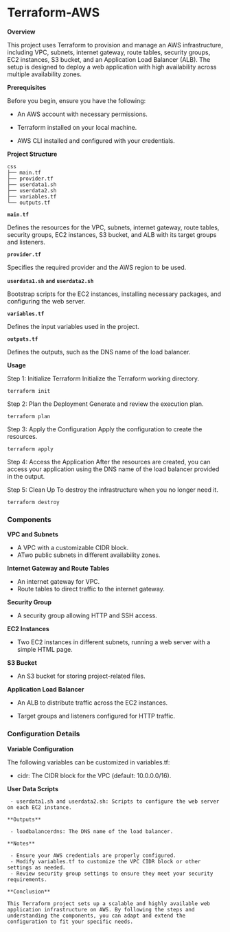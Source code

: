 # Terraform-AWS

**Overview**

This project uses Terraform to provision and manage an AWS infrastructure, including VPC, subnets, internet gateway, route tables, security groups, EC2 instances, S3 bucket, and an Application Load Balancer (ALB). The setup is designed to deploy a web application with high availability across multiple availability zones.

**Prerequisites**

Before you begin, ensure you have the following:

- An AWS account with necessary permissions.
    
- Terraform installed on your local machine.
    
- AWS CLI installed and configured with your credentials.

**Project Structure**
~~~
css
├── main.tf
├── provider.tf
├── userdata1.sh
├── userdata2.sh
├── variables.tf
└── outputs.tf
~~~

**`main.tf`** 

Defines the resources for the VPC, subnets, internet gateway, route tables, security groups, EC2 instances, S3 bucket, and ALB with its target groups and listeners.

**`provider.tf`**

Specifies the required provider and the AWS region to be used.

**`userdata1.sh`** **`and`** **`userdata2.sh`**

Bootstrap scripts for the EC2 instances, installing necessary packages, and configuring the web server.

**`variables.tf`**

Defines the input variables used in the project.

**`outputs.tf`**

Defines the outputs, such as the DNS name of the load balancer.

**Usage**

Step 1: Initialize Terraform
Initialize the Terraform working directory.
~~~
terraform init
~~~
Step 2: Plan the Deployment
Generate and review the execution plan.
~~~
terraform plan
~~~
Step 3: Apply the Configuration
Apply the configuration to create the resources.
~~~
terraform apply
~~~
Step 4: Access the Application
After the resources are created, you can access your application using the DNS name of the load balancer provided in the output.

Step 5: Clean Up
To destroy the infrastructure when you no longer need it.

~~~
terraform destroy
~~~
### Components

**VPC and Subnets**

 - A VPC with a customizable CIDR block.
 - ATwo public subnets in different availability zones.
 
**Internet Gateway and Route Tables**

 - An internet gateway for VPC.
 - Route tables to direct traffic to the internet gateway.
 
**Security Group**

 - A security group allowing HTTP and SSH access.
 
**EC2 Instances**

 - Two EC2 instances in different subnets, running a web server with a simple HTML page.
 
**S3 Bucket**

 - An S3 bucket for storing project-related files.
 
**Application Load Balancer**

 - An ALB to distribute traffic across the EC2 instances.
 
 - Target groups and listeners configured for HTTP traffic.
 
### **Configuration Details**

**Variable Configuration**

The following variables can be customized in variables.tf:

 - cidr: The CIDR block for the VPC (default: 10.0.0.0/16).
 
**User Data Scripts**
~~~
 - userdata1.sh and userdata2.sh: Scripts to configure the web server on each EC2 instance.
 
**Outputs**

 - loadbalancerdns: The DNS name of the load balancer.
 
**Notes**

 - Ensure your AWS credentials are properly configured.
 - Modify variables.tf to customize the VPC CIDR block or other settings as needed.
 - Review security group settings to ensure they meet your security requirements.
 
**Conclusion**

This Terraform project sets up a scalable and highly available web application infrastructure on AWS. By following the steps and understanding the components, you can adapt and extend the configuration to fit your specific needs. 
